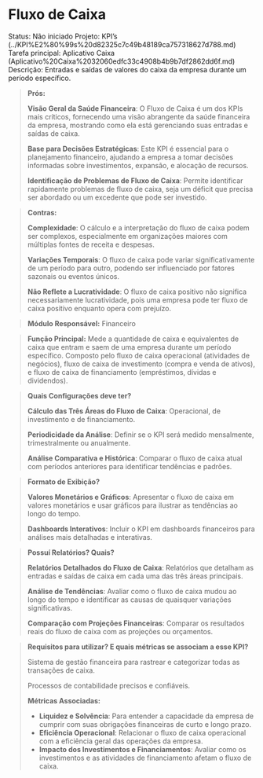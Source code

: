 # Fluxo de Caixa

Status: Não iniciado
Projeto: KPI’s (../KPI%E2%80%99s%20d82325c7c49b48189ca757318627d788.md)
Tarefa principal: Aplicativo Caixa (Aplicativo%20Caixa%2032060edfc33c4908b4b9b7df2862dd6f.md)
Descrição: Entradas e saídas de valores do caixa da empresa durante um período específico.

> **Prós:**
> 
> 
> **Visão Geral da Saúde Financeira**: O Fluxo de Caixa é um dos KPIs mais críticos, fornecendo uma visão abrangente da saúde financeira da empresa, mostrando como ela está gerenciando suas entradas e saídas de caixa.
> 
> **Base para Decisões Estratégicas**: Este KPI é essencial para o planejamento financeiro, ajudando a empresa a tomar decisões informadas sobre investimentos, expansão, e alocação de recursos.
> 
> **Identificação de Problemas de Fluxo de Caixa**: Permite identificar rapidamente problemas de fluxo de caixa, seja um déficit que precisa ser abordado ou um excedente que pode ser investido.
> 

> **Contras:**
> 
> 
> **Complexidade**: O cálculo e a interpretação do fluxo de caixa podem ser complexos, especialmente em organizações maiores com múltiplas fontes de receita e despesas.
> 
> **Variações Temporais**: O fluxo de caixa pode variar significativamente de um período para outro, podendo ser influenciado por fatores sazonais ou eventos únicos.
> 
> **Não Reflete a Lucratividade**: O fluxo de caixa positivo não significa necessariamente lucratividade, pois uma empresa pode ter fluxo de caixa positivo enquanto opera com prejuízo.
> 

> **Módulo Responsável:**
Financeiro
> 

> **Função Principal:**
Mede a quantidade de caixa e equivalentes de caixa que entram e saem de uma empresa durante um período específico. Composto pelo fluxo de caixa operacional (atividades de negócios), fluxo de caixa de investimento (compra e venda de ativos), e fluxo de caixa de financiamento (empréstimos, dívidas e dividendos).
> 

> **Quais Configurações deve ter?**
> 
> 
> **Cálculo das Três Áreas do Fluxo de Caixa**: Operacional, de investimento e de financiamento.
> 
> **Periodicidade da Análise**: Definir se o KPI será medido mensalmente, trimestralmente ou anualmente.
> 
> **Análise Comparativa e Histórica**: Comparar o fluxo de caixa atual com períodos anteriores para identificar tendências e padrões.
> 

> **Formato de Exibição?**
> 
> 
> **Valores Monetários e Gráficos**: Apresentar o fluxo de caixa em valores monetários e usar gráficos para ilustrar as tendências ao longo do tempo.
> 
> **Dashboards Interativos**: Incluir o KPI em dashboards financeiros para análises mais detalhadas e interativas.
> 

> **Possuí Relatórios? Quais?**
> 
> 
> **Relatórios Detalhados do Fluxo de Caixa**: Relatórios que detalham as entradas e saídas de caixa em cada uma das três áreas principais.
> 
> **Análise de Tendências**: Avaliar como o fluxo de caixa mudou ao longo do tempo e identificar as causas de quaisquer variações significativas.
> 
> **Comparação com Projeções Financeiras**: Comparar os resultados reais do fluxo de caixa com as projeções ou orçamentos.
> 

> **Requisitos para utilizar? E quais métricas se associam a esse KPI?**
> 
> 
> Sistema de gestão financeira para rastrear e categorizar todas as transações de caixa.
> 
> Processos de contabilidade precisos e confiáveis.
> 
> **Métricas Associadas:**
> 
> - **Liquidez e Solvência**: Para entender a capacidade da empresa de cumprir com suas obrigações financeiras de curto e longo prazo.
> - **Eficiência Operacional**: Relacionar o fluxo de caixa operacional com a eficiência geral das operações da empresa.
> - **Impacto dos Investimentos e Financiamentos**: Avaliar como os investimentos e as atividades de financiamento afetam o fluxo de caixa.